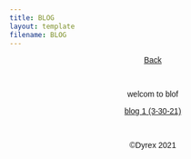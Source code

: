 ```yaml
---
title: BLOG
layout: template
filename: BLOG
--- 
```

<p style="text-align: center;"><a href="https://dyrexfnf.github.io/FNF/">Back</a></p>
<p style="text-align: center;">&nbsp;</p>
<p style="text-align: center;">welcom to blof</p>
<p style="text-align: center;"><a href="https://dyrexfnf.github.io/FNF/BLOGONE">blog 1 (3-30-21)</a></p>
<p style="text-align: center;">&nbsp;</p>
<p style="text-align: center;">&copy;Dyrex 2021</p>
<!DOCTYPE html>
<html>
<head>
<style>
body {
  font-family: Arial, sans-serif;
}
</style>
</head>
<body>
